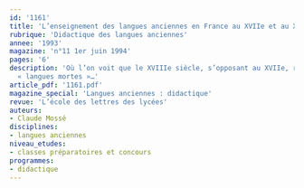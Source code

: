 ```yaml
---
id: '1161'
title: 'L’enseignement des langues anciennes en France au XVIIe et au XVIIIe siècles'
rubrique: 'Didactique des langues anciennes'
annee: '1993'
magazine: 'n°11 1er juin 1994'
pages: '6'
description: 'Où l’on voit que le XVIIIe siècle, s’opposant au XVIIe, rejette les
  « langues mortes »…'
article_pdf: '1161.pdf'
magazine_special: 'Langues anciennes : didactique'
revue: 'L’école des lettres des lycées'
auteurs:
- Claude Mossé
disciplines:
- langues anciennes
niveau_etudes:
- classes préparatoires et concours
programmes:
- didactique
---
```

